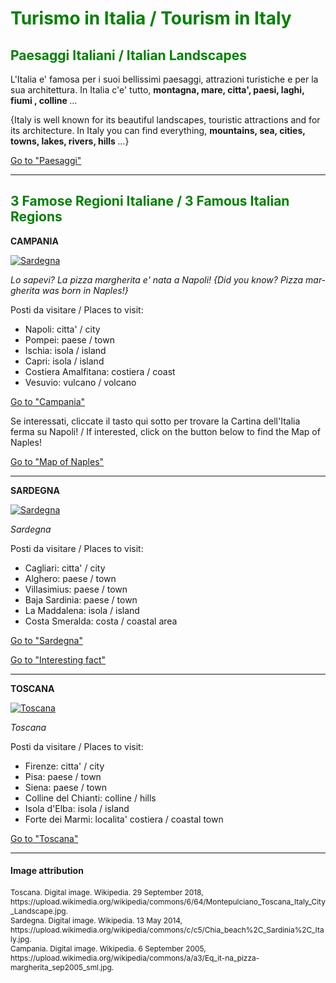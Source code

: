 <h1 style="color:green;"> Turismo in Italia / Tourism in Italy </h1>

<h2 style="color:green;"> Paesaggi Italiani / Italian Landscapes </h2>

<p lang="it"> L'Italia e' famosa per i suoi bellissimi paesaggi, attrazioni turistiche e per la sua architettura. In Italia c'e' tutto, <strong> montagna, mare, citta', paesi, laghi, fiumi , colline </strong> ... </p>
  
<p lang="eng"> {Italy is well known for its beautiful landscapes, touristic attractions and for its architecture. In Italy you can find everything, <strong> mountains, sea, cities, towns, lakes, rivers, hills </strong>...} </p> 
  
<p>
<a style="float:right:" href="paesaggi.html" class="btn2">Go to "Paesaggi"</a>
</p>
<div style="clear.both;"> </div>

<hr>

<h2 style="color:green;"> 3 Famose Regioni Italiane / 3 Famous Italian Regions </h2>

<p> <strong> CAMPANIA </strong> </p>

<p>
   <a href="https://upload.wikimedia.org/wikipedia/commons/a/a3/Eq_it-na_pizza-margherita_sep2005_sml.jpg" 
 title="Sardegna">
     
 <img class="imgLeft"
 src="https://upload.wikimedia.org/wikipedia/commons/a/a3/Eq_it-na_pizza-margherita_sep2005_sml.jpg" alt="Sardegna">

 </a>

<p lang="it"> <i> Lo sapevi? La pizza margherita e' nata a Napoli! {Did you know? Pizza margherita was born in Naples!} </i> </p>
 
 <p style="clear:both;"></p>

<p> Posti da visitare / Places to visit: </p>

<ul style="list-style-type:disc">
  <li> Napoli: citta' / city </li>
  <li> Pompei: paese / town </li>
  <li> Ischia: isola / island </li>
  <li> Capri: isola / island </li>
  <li> Costiera Amalfitana: costiera / coast </li>
  <li> Vesuvio: vulcano / volcano </li>
</ul>

<p>
<a style="float:right:" href="imagescampania.html" class="btn2">Go to "Campania"</a>
</p>
<div style="clear.both;"> </div>

<p> Se interessati, cliccate il tasto qui sotto per trovare la Cartina dell'Italia ferma su Napoli! / If interested, click on the button below to find the Map of Naples! </p>
<p>
<a style="float:right:" href="map.html" class="btn2">Go to "Map of Naples"</a>
</p>
<div style="clear.both;"> </div>

<hr>
<p> <strong> SARDEGNA </strong> </p>

<p>
   <a href="https://upload.wikimedia.org/wikipedia/commons/c/c5/Chia_beach%2C_Sardinia%2C_Italy.jpg" 
 title="Sardegna">
     
 <img class="imgLeft"
 src="https://upload.wikimedia.org/wikipedia/commons/c/c5/Chia_beach%2C_Sardinia%2C_Italy.jpg" alt="Sardegna">

 </a>

<p lang="it"> <i> Sardegna </i> </p>
 
 <p style="clear:both;"></p>

<p> Posti da visitare / Places to visit: </p>

<ul style="list-style-type:disc">
  <li> Cagliari: citta' / city </li>
  <li> Alghero: paese / town </li>
  <li> Villasimius: paese / town </li>
  <li> Baja Sardinia: paese / town </li>
  <li> La Maddalena: isola / island </li>
  <li> Costa Smeralda: costa / coastal area </li>
</ul>

<p>
<a style="float:right:" href="imagessardinia.html" class="btn2">Go to "Sardegna"</a>
</p>
<div style="clear.both;"> </div>

<p>
<a style="float:right:" href="famousregions.html" class="btn2"> Go to "Interesting fact" </a>
</p>
<div style="clear.both;"> </div>

<hr>
<p> <strong> TOSCANA </strong> </p>

<p>
   <a href="https://upload.wikimedia.org/wikipedia/commons/6/64/Montepulciano_Toscana_Italy_City_Landscape.jpg" 
 title="Toscana">
     
 <img class="imgLeft"
 src="https://upload.wikimedia.org/wikipedia/commons/6/64/Montepulciano_Toscana_Italy_City_Landscape.jpg" alt="Toscana">

 </a>

<p lang="it"> <i> Toscana </i> </p>
 
 <p style="clear:both;"></p>

<p> Posti da visitare / Places to visit: </p>

<ul style="list-style-type:disc">
  <li> Firenze: citta' / city </li>
  <li> Pisa: paese / town </li>
  <li> Siena: paese / town </li>
  <li> Colline del Chianti: colline / hills </li>
  <li> Isola d'Elba: isola / island </li>
  <li> Forte dei Marmi: localita' costiera / coastal town </li>
</ul>

<p>
<a style="float:right:" href="imagestoscana.html" class="btn2">Go to "Toscana"</a>
</p>
<div style="clear.both;"> </div>



<hr> 
<h4>Image attribution</h4>
<p style="font-size:85%;"> 
Toscana. Digital image. Wikipedia. 29 September 2018, https://upload.wikimedia.org/wikipedia/commons/6/64/Montepulciano_Toscana_Italy_City_Landscape.jpg. <br>
Sardegna. Digital image. Wikipedia. 13 May 2014, https://upload.wikimedia.org/wikipedia/commons/c/c5/Chia_beach%2C_Sardinia%2C_Italy.jpg. <br>
Campania. Digital image. Wikipedia. 6 September 2005, https://upload.wikimedia.org/wikipedia/commons/a/a3/Eq_it-na_pizza-margherita_sep2005_sml.jpg. <br>
</p>


